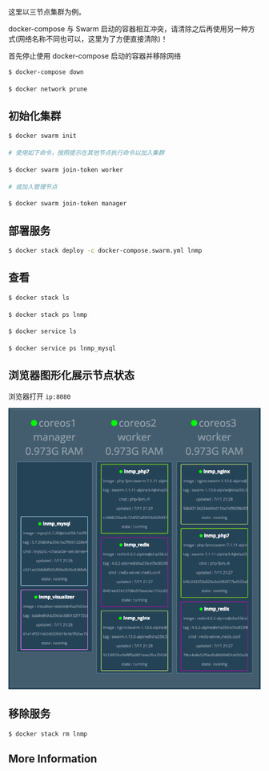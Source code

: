 这里以三节点集群为例。

docker-compose 与 Swarm 启动的容器相互冲突，请清除之后再使用另一种方式(网络名称不同也可以，这里为了方便直接清除)！

首先停止使用 docker-compose 启动的容器并移除网络

```bash
$ docker-compose down

$ docker network prune
```

## 初始化集群

```bash
$ docker swarm init

# 使用如下命令，按照提示在其他节点执行命令以加入集群

$ docker swarm join-token worker

# 或加入管理节点

$ docker swarm join-token manager
```

## 部署服务

```bash
$ docker stack deploy -c docker-compose.swarm.yml lnmp
```

## 查看

```bash
$ docker stack ls

$ docker stack ps lnmp

$ docker service ls

$ docker service ps lnmp_mysql
```

## 浏览器图形化展示节点状态

浏览器打开 `ip:8080`

![](../img/docker-swarm-three.png)

## 移除服务

```bash
$ docker stack rm lnmp
```

## More Information
